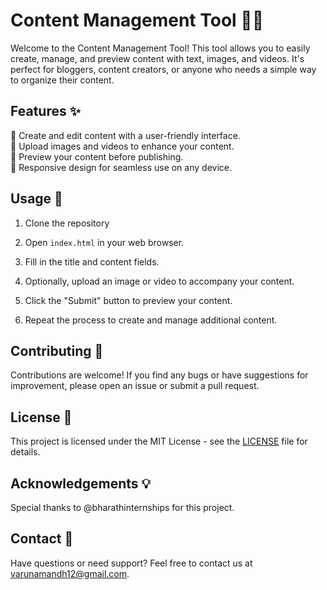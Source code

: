 # Content Management Tool 📝🔧

Welcome to the Content Management Tool! This tool allows you to easily create, manage, and preview content with text, images, and videos. It's perfect for bloggers, content creators, or anyone who needs a simple way to organize their content.

## Features ✨

🔹 Create and edit content with a user-friendly interface. <br>
🔹 Upload images and videos to enhance your content.<br>
🔹 Preview your content before publishing.<br>
🔹 Responsive design for seamless use on any device.<br>

## Usage 🚀

1. Clone the repository

2. Open `index.html` in your web browser.

3. Fill in the title and content fields.

4. Optionally, upload an image or video to accompany your content.

5. Click the "Submit" button to preview your content.

6. Repeat the process to create and manage additional content.


## Contributing 🤝

Contributions are welcome! If you find any bugs or have suggestions for improvement, please open an issue or submit a pull request.

## License 📄

This project is licensed under the MIT License - see the [LICENSE](LICENSE) file for details.

## Acknowledgements 💡

Special thanks to @bharathinternships for this project.

## Contact 📧

Have questions or need support? Feel free to contact us at varunamandh12@gmail.com.
